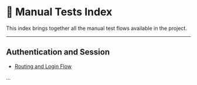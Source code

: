 # 🧪 Manual Tests Index

This index brings together all the manual test flows available in the project.

---

## Authentication and Session

- [Routing and Login Flow](RoutingLoginFlow.md)

...
